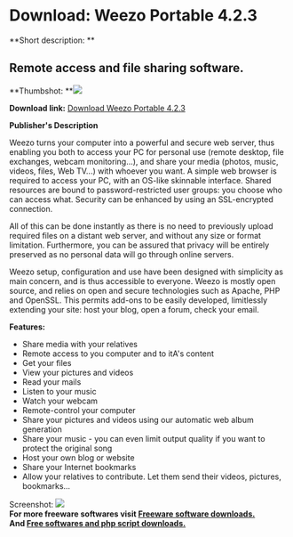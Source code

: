 # Download: Weezo Portable 4.2.3

**Short description: **

## Remote access and file sharing software.

  
**Thumbshot: **![](http://www.freewarefiles.com/screenshot/weezo1_md.jpg)   
  
**Download link:** [Download Weezo Portable 4.2.3](http://freesoftwares.boysofts.com/Weezo_program_41271.html)  
  

**Publisher's Description**  
  

Weezo turns your computer into a powerful and secure web server, thus enabling
you both to access your PC for personal use (remote desktop, file exchanges,
webcam monitoring...), and share your media (photos, music, videos, files, Web
TV...) with whoever you want. A simple web browser is required to access your
PC, with an OS-like skinnable interface. Shared resources are bound to
password-restricted user groups: you choose who can access what. Security can
be enhanced by using an SSL-encrypted connection.

All of this can be done instantly as there is no need to previously upload
required files on a distant web server, and without any size or format
limitation. Furthermore, you can be assured that privacy will be entirely
preserved as no personal data will go through online servers.

Weezo setup, configuration and use have been designed with simplicity as main
concern, and is thus accessible to everyone. Weezo is mostly open source, and
relies on open and secure technologies such as Apache, PHP and OpenSSL. This
permits add-ons to be easily developed, limitlessly extending your site: host
your blog, open a forum, check your email.

**Features:**

  * Share media with your relatives 
  * Remote access to you computer and to itA's content 
  * Get your files 
  * View your pictures and videos 
  * Read your mails 
  * Listen to your music 
  * Watch your webcam 
  * Remote-control your computer 
  * Share your pictures and videos using our automatic web album generation 
  * Share your music - you can even limit output quality if you want to protect the original song 
  * Host your own blog or website 
  * Share your Internet bookmarks 
  * Allow your relatives to contribute. Let them send their videos, pictures, bookmarks... 

  
  
Screenshot: ![](http://www.freewarefiles.com/screenshot/weezo1.jpg)  
**For more freeware softwares visit [Freeware software downloads.](http://freesoftwares.boysofts.com/)**   
**And [Free softwares and php script downloads.](http://www.boysofts.com/)**

